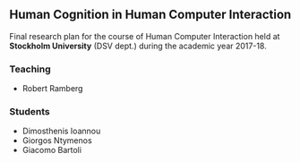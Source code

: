 ## Human Cognition in Human Computer Interaction

Final research plan for the course of Human Computer Interaction held at **Stockholm University** (DSV dept.) during the academic year 2017-18.

### Teaching
 - Robert Ramberg

### Students

 - Dimosthenis Ioannou
 - Giorgos Ntymenos
 - Giacomo Bartoli

